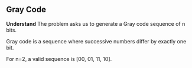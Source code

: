 ## Gray Code
**Understand**
The problem asks us to generate a Gray code sequence of n bits.

Gray code is a sequence where successive numbers differ by exactly one bit.

For n=2, a valid sequence is [00, 01, 11, 10].